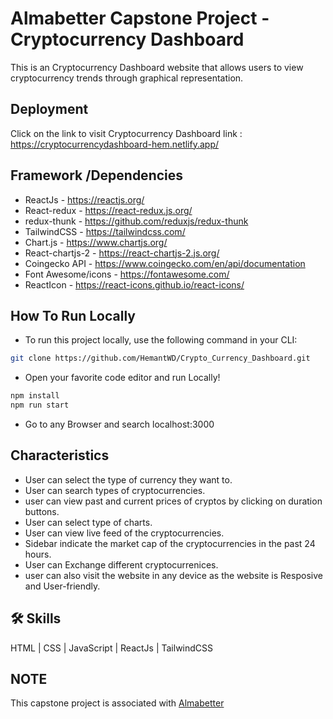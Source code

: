 
# Almabetter Capstone Project - Cryptocurrency Dashboard

This is an Cryptocurrency Dashboard website that allows users to view cryptocurrency trends through graphical representation.
## Deployment

Click on the link to visit Cryptocurrency Dashboard link :
https://cryptocurrencydashboard-hem.netlify.app/

## Framework /Dependencies
- ReactJs - https://reactjs.org/
- React-redux - https://react-redux.js.org/
- redux-thunk - https://github.com/reduxjs/redux-thunk
- TailwindCSS - https://tailwindcss.com/
- Chart.js - https://www.chartjs.org/
- React-chartjs-2 - https://react-chartjs-2.js.org/
- Coingecko API - https://www.coingecko.com/en/api/documentation
- Font Awesome/icons - https://fontawesome.com/
- ReactIcon - https://react-icons.github.io/react-icons/

## **How To Run Locally**
- To run this project locally, use the following command in your CLI:

```bash
git clone https://github.com/HemantWD/Crypto_Currency_Dashboard.git
```
- Open your favorite code editor and run Locally!

```bash
npm install
npm run start
```
- Go to any Browser and search localhost:3000

## Characteristics

- User can select the type of currency they want to.
- User can search types of cryptocurrencies.
- user can view past and current prices of cryptos by clicking on duration buttons.
- User can select type of charts.
- User can view live feed of the cryptocurrencies.
- Sidebar indicate the market cap of the cryptocurrencies in the past 24 hours.
- User can Exchange different cryptocurrenices.
- user can also visit the website in any device as the website is Resposive and User-friendly.

## 🛠 Skills
 HTML | CSS | JavaScript | ReactJs | TailwindCSS
 
## NOTE 
 This capstone project is associated with <a href="https://www.almabetter.com">Almabetter</a>
